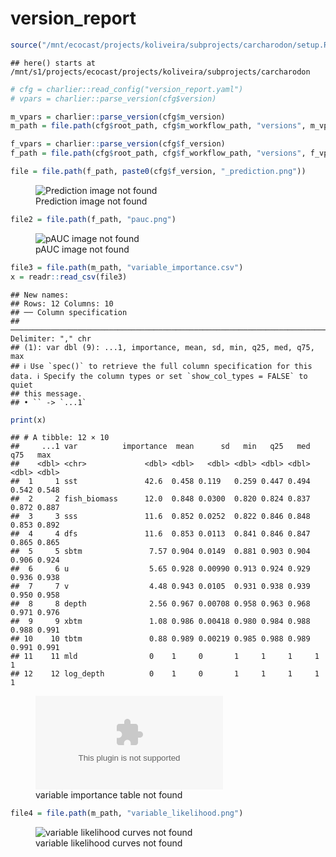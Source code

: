 version_report
================

``` r
source("/mnt/ecocast/projects/koliveira/subprojects/carcharodon/setup.R")
```

    ## here() starts at /mnt/s1/projects/ecocast/projects/koliveira/subprojects/carcharodon

``` r
# cfg = charlier::read_config("version_report.yaml")
# vpars = charlier::parse_version(cfg$version)

m_vpars = charlier::parse_version(cfg$m_version)
m_path = file.path(cfg$root_path, cfg$m_workflow_path, "versions", m_vpars[["major"]], m_vpars[["minor"]], cfg$m_version)

f_vpars = charlier::parse_version(cfg$f_version)
f_path = file.path(cfg$root_path, cfg$f_workflow_path, "versions", f_vpars[["major"]], f_vpars[["minor"]], cfg$f_version)
```

``` r
file = file.path(f_path, paste0(cfg$f_version, "_prediction.png"))
```

<figure>
<img
src="/mnt/s1/projects/ecocast/projects/koliveira/subprojects/carcharodon/workflows/forecast_workflow/versions/v01/0030/v01.0030.03/v01.0030.03_prediction.png"
alt="Prediction image not found" />
<figcaption aria-hidden="true">Prediction image not found</figcaption>
</figure>

``` r
file2 = file.path(f_path, "pauc.png")
```

<figure>
<img
src="/mnt/s1/projects/ecocast/projects/koliveira/subprojects/carcharodon/workflows/forecast_workflow/versions/v01/0030/v01.0030.03/pauc.png"
alt="pAUC image not found" />
<figcaption aria-hidden="true">pAUC image not found</figcaption>
</figure>

``` r
file3 = file.path(m_path, "variable_importance.csv")
x = readr::read_csv(file3)
```

    ## New names:
    ## Rows: 12 Columns: 10
    ## ── Column specification
    ## ──────────────────────────────────────────────────────────────────────────────────────────────────────────────────────── Delimiter: "," chr
    ## (1): var dbl (9): ...1, importance, mean, sd, min, q25, med, q75, max
    ## ℹ Use `spec()` to retrieve the full column specification for this data. ℹ Specify the column types or set `show_col_types = FALSE` to quiet
    ## this message.
    ## • `` -> `...1`

``` r
print(x)
```

    ## # A tibble: 12 × 10
    ##     ...1 var          importance  mean      sd   min   q25   med   q75   max
    ##    <dbl> <chr>             <dbl> <dbl>   <dbl> <dbl> <dbl> <dbl> <dbl> <dbl>
    ##  1     1 sst               42.6  0.458 0.119   0.259 0.447 0.494 0.542 0.548
    ##  2     2 fish_biomass      12.0  0.848 0.0300  0.820 0.824 0.837 0.872 0.887
    ##  3     3 sss               11.6  0.852 0.0252  0.822 0.846 0.848 0.853 0.892
    ##  4     4 dfs               11.6  0.853 0.0113  0.841 0.846 0.847 0.865 0.865
    ##  5     5 sbtm               7.57 0.904 0.0149  0.881 0.903 0.904 0.906 0.924
    ##  6     6 u                  5.65 0.928 0.00990 0.913 0.924 0.929 0.936 0.938
    ##  7     7 v                  4.48 0.943 0.0105  0.931 0.938 0.939 0.950 0.958
    ##  8     8 depth              2.56 0.967 0.00708 0.958 0.963 0.968 0.971 0.976
    ##  9     9 xbtm               1.08 0.986 0.00418 0.980 0.984 0.988 0.988 0.991
    ## 10    10 tbtm               0.88 0.989 0.00219 0.985 0.988 0.989 0.991 0.991
    ## 11    11 mld                0    1     0       1     1     1     1     1    
    ## 12    12 log_depth          0    1     0       1     1     1     1     1

<figure>
<embed
src="/mnt/s1/projects/ecocast/projects/koliveira/subprojects/carcharodon/workflows/modeling_workflow/versions/v01/003/v01.003.03/variable_importance.csv" />
<figcaption aria-hidden="true">variable importance table not
found</figcaption>
</figure>

``` r
file4 = file.path(m_path, "variable_likelihood.png")
```

<figure>
<img
src="/mnt/s1/projects/ecocast/projects/koliveira/subprojects/carcharodon/workflows/modeling_workflow/versions/v01/003/v01.003.03/variable_likelihood.png"
alt="variable likelihood curves not found" />
<figcaption aria-hidden="true">variable likelihood curves not
found</figcaption>
</figure>
